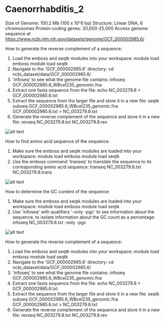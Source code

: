# Caenorrhabditis_2
Size of Genome: 100.2 Mb (100 x 10^6 bp)
Structure: Linear DNA, 6 chromosomes 
Protein-coding genes: 20,000-25,000
Access genome sequence at https://www.ncbi.nlm.nih.gov/datasets/genome/GCF_000002985.6/


How to generate the reverse complement of a sequence:
1. Load the emboss and seqtk modules into your workspace:
     module load emboss
     module load seqtk
2. Navigate to the 'GCF_000002985.6' directory:
     cd ncbi_dataset/data/GCF_000002985.6/
3. 'infoseq' to see what the genome file contains:
     infoseq GCF_000002985.6_WBcel235_genomic.fna
4. Extract one fasta sequence from the file:
     echo NC_003279.8 > GCF_000002985.6.txt
5. Extract the sequence from the larger file and store it in a new file:
     seqtk subseq GCF_000002985.6_WBcel235_genomic.fna GCF_000002985.6.txt > NC_003279.8.txt
6. Generate the reverse complement of the sequence and store it in a new file:
     revseq NC_003279.8.txt NC_003279.8.rev
   
![alt text](https://github.com/snehakini6/Caenorrhabditis_2/assets/138410658/9c898f3a-a559-468b-916d-b4abcb6cd57f)

How to find amino acid sequence of the sequence:
1. Make sure the emboss and seqtk modules are loaded into your workspace:
     module load emboss
     module load seqtk
2. Use the emboss command 'transeq' to translate the sequence to its corresponding amino acid sequence:
     transeq NC_003279.8.txt NC_003279.8.trans
   
![alt text](https://github.com/snehakini6/Caenorrhabditis_2/assets/138410658/7f6e2d89-f034-4f42-bd7e-54164a0e40b6)

How to determine the GC content of the sequence:
1.  Make sure the emboss and seqtk modules are loaded into your workspace:
     module load emboss
     module load seqtk
2. Use 'infoseq' with qualifiers '-only -pgc' to see information about the sequence, to isolate information about the GC count as a percentage:
     infoseq NC_003279.8.txt -only -pgc

![alt text](https://github.com/snehakini6/Caenorrhabditis_2/assets/138410658/d2ef7287-b8b9-4696-bd22-55b11c58a4e0)



How to generate the reverse complement of a sequence:
1. Load the emboss and seqtk modules into your workspace:
     module load emboss
     module load seqtk
2. Navigate to the 'GCF_000002985.6' directory:
     cd ncbi_dataset/data/GCF_000002985.6/
3. 'infoseq' to see what the genome file contains:
     infoseq GCF_000002985.6_WBcel235_genomic.fna
4. Extract one fasta sequence from the file:
     echo NC_003279.8 > GCF_000002985.6.txt
5. Extract the sequence from the larger file and store it in a new file:
     seqtk subseq GCF_000002985.6_WBcel235_genomic.fna GCF_000002985.6.txt > NC_003279.8.txt
6. Generate the reverse complement of the sequence and store it in a new file:
     revseq NC_003279.8.txt NC_003279.8.rev
      
